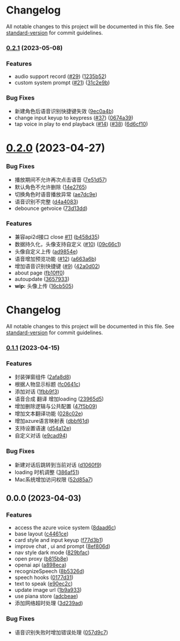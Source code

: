 # Changelog

All notable changes to this project will be documented in this file. See [standard-version](https://github.com/conventional-changelog/standard-version) for commit guidelines.

### [0.2.1](https://github.com/liou666/polyglot/compare/v0.2.0...v0.2.1) (2023-05-08)


### Features

* audio support record ([#29](https://github.com/liou666/polyglot/issues/29)) ([1235b52](https://github.com/liou666/polyglot/commit/1235b529817d1ac4900262d87f2add5892e6888f))
* custom system prompt ([#21](https://github.com/liou666/polyglot/issues/21)) ([31c2e9b](https://github.com/liou666/polyglot/commit/31c2e9bc93261cca4b50291a819516c9a0063e61))


### Bug Fixes

* 新建角色后语音识别快捷键失效 ([9ec0a4b](https://github.com/liou666/polyglot/commit/9ec0a4b39af2e5b887ff45308cadf4e22b887750))
* change input keyup to keypress ([#37](https://github.com/liou666/polyglot/issues/37)) ([0674a39](https://github.com/liou666/polyglot/commit/0674a398bd61036d0caf47bc35dc0a482cd58dd8))
* tap voice in play to end playback ([#14](https://github.com/liou666/polyglot/issues/14)) ([#38](https://github.com/liou666/polyglot/issues/38)) ([6d6cf10](https://github.com/liou666/polyglot/commit/6d6cf108659f4330f07b5bc9c629d355c6e2eadd))

# [0.2.0](https://github.com/liou666/polyglot/compare/v0.1.1...v0.2.0) (2023-04-27)


### Bug Fixes

* 播放期间不允许再次点击语音 ([7e51d57](https://github.com/liou666/polyglot/commit/7e51d578489185965e99f46d74123aaf6da7a825))
* 默认角色不允许删除 ([14e2765](https://github.com/liou666/polyglot/commit/14e2765638968c3fb0741fd14bd916a6141749ab))
* 切换角色时语音播放异常 ([ae7dc9e](https://github.com/liou666/polyglot/commit/ae7dc9e1da90848cdd381d49d30ed3d9684f178e))
* 语音识别不完整 ([d4a4083](https://github.com/liou666/polyglot/commit/d4a4083194ee8fae5a94ccd76d2c8e0c98d6bf8e))
* debounce getvoice ([73d13dd](https://github.com/liou666/polyglot/commit/73d13ddf95371fdc6d4db9f345fd508281155631))


### Features

* 兼容api2d接口 close [#11](https://github.com/liou666/polyglot/issues/11) ([b458d35](https://github.com/liou666/polyglot/commit/b458d35483f3c3b01159c51e94cb57797b4d9fcf))
* 数据持久化，头像支持自定义 ([#10](https://github.com/liou666/polyglot/issues/10)) ([09c66c1](https://github.com/liou666/polyglot/commit/09c66c17373f73c99273e691bc99ec10ee72c542))
* 头像自定义上传 ([ad9854e](https://github.com/liou666/polyglot/commit/ad9854e7df9a8129447d6f6f9199ef0b3387a160))
* 语音增加预览功能 ([#12](https://github.com/liou666/polyglot/issues/12)) ([a663a6b](https://github.com/liou666/polyglot/commit/a663a6bee6149a1af6f1966a7ea46173c6be6686))
* 增加语音识别快捷键 ([#9](https://github.com/liou666/polyglot/issues/9)) ([42a0d02](https://github.com/liou666/polyglot/commit/42a0d0253bc4109fceeffa619bcd3a04ab3d6b33))
* about page ([fb10ff0](https://github.com/liou666/polyglot/commit/fb10ff005fab597b2ce494b9443951266b01852d))
* autoupdate ([3657933](https://github.com/liou666/polyglot/commit/3657933a07d55d86d3bb507a29f2cb585ecdbde4))
* **wip:** 头像上传 ([16cb505](https://github.com/liou666/polyglot/commit/16cb5050b3cf3f6451f116908160ff8cbc9f79d5))



# Changelog

All notable changes to this project will be documented in this file. See [standard-version](https://github.com/conventional-changelog/standard-version) for commit guidelines.

### [0.1.1](https://github.com/liou666/polyglot/compare/v0.0.0...v0.1.1) (2023-04-15)


### Features

* 封装弹窗组件 ([2afa8d8](https://github.com/liou666/polyglot/commit/2afa8d8537d438c5830cb00ef96c9b78c05361be))
* 根据人物显示标题 ([fc0641c](https://github.com/liou666/polyglot/commit/fc0641cc1cd43723ea1e2a25d5de6431f667891c))
* 添加对话 ([1fbb9f3](https://github.com/liou666/polyglot/commit/1fbb9f38f76af620b9e3b9b2e20c0473d8879061))
* 语音合成 翻译 增加loading ([23965d5](https://github.com/liou666/polyglot/commit/23965d556e92258c3c40ab561fd647fa882f7df2))
* 增加删除逻辑与公共配置 ([47f5b09](https://github.com/liou666/polyglot/commit/47f5b09fe414c6fbc4df9171a68adf9f4fe238e7))
* 增加文本翻译功能 ([028c02e](https://github.com/liou666/polyglot/commit/028c02ec018965f7fc83ce4bcc974112120fd36b))
* 增加azure语言映射表 ([dbbf61d](https://github.com/liou666/polyglot/commit/dbbf61d5bdcbe597be282edc7797da1ab46cd180))
* 支持设置语速 ([d54a12e](https://github.com/liou666/polyglot/commit/d54a12e360aaaade04e361ccccf8f20b1cd4fefd))
* 自定义对话 ([e9cad94](https://github.com/liou666/polyglot/commit/e9cad944c7fb2c4181fb5a840b68553230a407d7))


### Bug Fixes

* 新建对话后跳转到当前对话 ([d1060f9](https://github.com/liou666/polyglot/commit/d1060f9787b63a0cca377b0d91bcebabdcfefd7c))
* loading 时机调整 ([386af51](https://github.com/liou666/polyglot/commit/386af51c5d5260c039008401d9f1efa84c66c8bc))
* Mac系统增加访问权限 ([52d85a7](https://github.com/liou666/polyglot/commit/52d85a75c2176d8664f6b1e3471124397da36de5))

## 0.0.0 (2023-04-03)


### Features

* access the azure voice system ([8daad6c](https://github.com/liou666/polyglot/commit/8daad6c783fa16c7ee5624d5420286affc9c6b25))
* base layout ([c4461ce](https://github.com/liou666/polyglot/commit/c4461ce60c6a7da564e9ded8a556b7b975a2a8d3))
* card style and input keyup ([f77d3b1](https://github.com/liou666/polyglot/commit/f77d3b12781e1375026ca35b64aa9e468bc797b4))
* improve chat , ui and prompt ([8ef806d](https://github.com/liou666/polyglot/commit/8ef806d9ebe09917a638c50a6cc12d2d17b6236e))
* nav style dark mode ([829bfac](https://github.com/liou666/polyglot/commit/829bfacdbf474ac4f23576bbccd7e0bccfa5b459))
* open proxy ([b815b8e](https://github.com/liou666/polyglot/commit/b815b8e3443d81d1ca34fae55b59539fac15f1ce))
* openai api ([a898eca](https://github.com/liou666/polyglot/commit/a898eca4f6e631ce68f59137bb34bad5aef82cc1))
* recognizeSpeech ([8b5326d](https://github.com/liou666/polyglot/commit/8b5326d821d4ed8c4247d72eaa7265f4b22018db))
* speech hooks ([0177d31](https://github.com/liou666/polyglot/commit/0177d310acae166520fc4420dafb90daa3e7fc40))
* text to speak ([e90ec2c](https://github.com/liou666/polyglot/commit/e90ec2ca230366177429f650c10d3a5f1f495f95))
* update image url ([1b9a933](https://github.com/liou666/polyglot/commit/1b9a933017e71c0ee1e8442a1122cd154b2c3337))
* use piana store ([adcbeae](https://github.com/liou666/polyglot/commit/adcbeae02c35a1b00d8956d8758ac17adad47782))
* 添加网络超时处理 ([3d239ad](https://github.com/liou666/polyglot/commit/3d239ad77c0a2e54d19970fdd3d1d3f674678a1f))


### Bug Fixes

* 语音识别失败时增加错误处理 ([057d9c7](https://github.com/liou666/polyglot/commit/057d9c726199e7fd98be0561dec068f3ab93bfb6))
